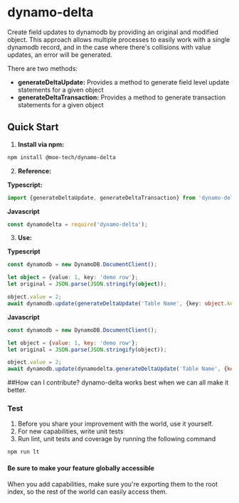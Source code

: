 # dynamo-delta
Create field updates to dynamodb by providing an original and modified object.  This approach allows
multiple processes to easily work with a single dynamodb record, and in the case where there's collisions
with value updates, an error will be generated.

There are two methods:
* **generateDeltaUpdate:** Provides a method to generate field level update statements for a given object
* **generateDeltaTransaction:** Provides a method to generate transaction statements for a given object

## Quick Start

1. **Install via npm:**
```bash
npm install @moe-tech/dynamo-delta
```

2. **Reference:**

**Typescript:**
```ts
import {generateDeltaUpdate, generateDeltaTransaction} from 'dynamo-delta';
```

**Javascript**
```js
const dynamodelta = require('dynamo-delta');
```

3. **Use:**

**Typescript**
```ts
const dynamodb = new DynamoDB.DocumentClient();

let object = {value: 1, key: 'demo row'};
let original = JSON.parse(JSON.stringify(object));

object.value = 2;
await dynamodb.update(generateDeltaUpdate('Table Name', {key: object.key}, original, object)).promise();
```

**Javascript**
```js
const dynamodb = new DynamoDB.DocumentClient();

let object = {value: 1, key: 'demo row'};
let original = JSON.parse(JSON.stringify(object));

object.value = 2;
await dynamodb.update(dynamodelta.generateDeltaUpdate('Table Name', {key: object.key}, original, object)).promise();
```

##How can I contribute?
dynamo-delta works best when we can all make it better.

### Test

1. Before you share your improvement with the world, use it yourself.
2. For new capabilities, write unit tests
3. Run lint, unit tests and coverage by running the following command
```bash
npm run lt
```

#### Be sure to make your feature globally accessible
When you add capabilities, make sure you're exporting them to the root
index, so the rest of the world can easily access them.
